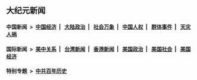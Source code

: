 ## 大纪元新闻

#### 中国新闻 &nbsp;>&nbsp; [中国经济](indexes/ncid283/README.md?05210445) &nbsp;| &nbsp; [大陆政治](indexes/ncid277/README.md?05210445) &nbsp;| &nbsp; [社会万象](indexes/ncid282/README.md?05210445) &nbsp;| &nbsp; [中国人权](indexes/ncid278/README.md?05210445) &nbsp;| &nbsp; [群体事件](indexes/ncid279/README.md?05210445) &nbsp;| &nbsp; [天灾人祸](indexes/ncid280/README.md?05210445)

#### 国际新闻 &nbsp;>&nbsp; [美中关系](indexes/nf1412576/README.md?05210445) &nbsp;| &nbsp; [台湾新闻](indexes/ncid1349361/README.md?05210445) &nbsp;| &nbsp; [香港新闻](indexes/ncid1349362/README.md?05210445) &nbsp;| &nbsp; [美国政治](indexes/ncid1078159/README.md?05210445) &nbsp;| &nbsp; [美国社会](indexes/ncid1078160/README.md?05210445) &nbsp;| &nbsp; [美国经济](indexes/ncid1078158/README.md?05210445)

#### 特别专题 &nbsp;>&nbsp; [中共百年历史](https://github.com/epoch-news/epoch-special/blob/master/README.md?05210445)  
